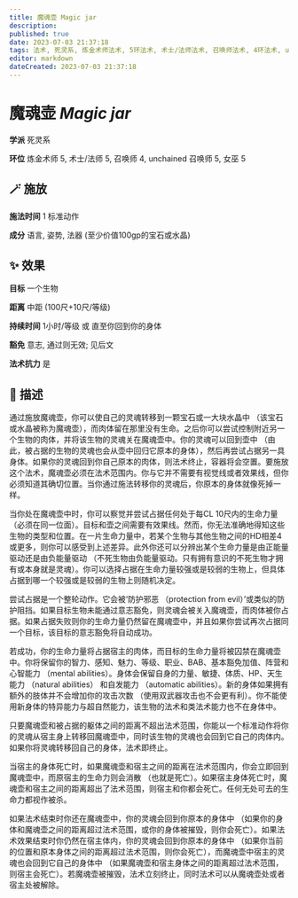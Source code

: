 ```yaml
---
title: 魔魂壶 Magic jar
description: 
published: true
date: 2023-07-03 21:37:18
tags: 法术, 死灵系, 炼金术师法术, 5环法术, 术士/法师法术, 召唤师法术, 4环法术, unchained 召唤师法术, 女巫法术
editor: markdown
dateCreated: 2023-07-03 21:37:18
---
```


# **魔魂壶** *Magic jar*

**学派** 死灵系 

**环位** 炼金术师 5, 术士/法师 5, 召唤师 4, unchained 召唤师 5, 女巫 5

## 🪄 施放

**施法时间** 1 标准动作

**成分** 语言, 姿势, 法器 (至少价值100gp的宝石或水晶)

## ✨ 效果 

**目标** 一个生物 

**距离** 中距 (100尺+10尺/等级)  

**持续时间** 1小时/等级 或 直至你回到你的身体 

**豁免** 意志, 通过则无效; 见后文

**法术抗力** 是

## 📖 描述

通过施放魔魂壶，你可以使自己的灵魂转移到一颗宝石或一大块水晶中 （该宝石或水晶被称为魔魂壶），而肉体留在那里没有生命。之后你可以尝试控制附近另一个生物的肉体，并将该生物的灵魂关在魔魂壶中。你的灵魂可以回到壶中 （由此，被占据的生物的灵魂也会从壶中回归它原本的身体），然后再尝试占据另一具身体。如果你的灵魂回到你自己原本的肉体，则法术终止，容器将会空置。要施放这个法术，魔魂壶必须在法术范围内。你与它并不需要有视觉线或者效果线，但你必须知道其确切位置。当你通过施法转移你的灵魂后，你原本的身体就像死掉一样。

当你处在魔魂壶中时，你可以察觉并尝试占据任何处于每CL 10尺内的生命力量 （必须在同一位面）。目标和壶之间需要有效果线。然而，你无法准确地得知这些生物的类型和位置。在一片生命力量中，若某个生物与其他生物之间的HD相差4或更多，则你可以感受到上述差异。此外你还可以分辨出某个生命力量是由正能量驱动还是由负能量驱动 （不死生物由负能量驱动。只有拥有意识的不死生物才拥有或本身就是灵魂）。你可以选择占据在生命力量较强或是较弱的生物上，但具体占据到哪一个较强或是较弱的生物上则随机决定。

尝试占据是一个整轮动作。它会被‘防护邪恶 （protection from evil）’或类似的防护阻挡。如果目标生物未能通过意志豁免，则灵魂会被关入魔魂壶，而肉体被你占据。如果占据失败则你的生命力量仍然留在魔魂壶中，并且如果你尝试再次占据同一个目标，该目标的意志豁免将自动成功。

若成功，你的生命力量将占据宿主的肉体，而目标的生命力量将被囚禁在魔魂壶中。你将保留你的智力、感知、魅力、等级、职业、BAB、基本豁免加值、阵营和心智能力 （mental abilities）。身体会保留自身的力量、敏捷、体质、HP、天生能力 （natural abilities） 和自发能力 （automatic abilities）。新的身体如果拥有额外的肢体并不会增加你的攻击次数 （使用双武器攻击也不会更有利）。你不能使用新身体的特异能力与超自然能力，该生物的法术和类法术能力也不在身体中。

只要魔魂壶和被占据的躯体之间的距离不超出法术范围，你能以一个标准动作将你的灵魂从宿主身上转移回魔魂壶中，同时该生物的灵魂也会回到它自己的肉体内。如果你将灵魂转移回自己的身体，法术即终止。

当宿主的身体死亡时，如果魔魂壶和宿主之间的距离在法术范围内，你会立即回到魔魂壶中，而原宿主的生命力则会消散 （也就是死亡）。如果宿主身体死亡时，魔魂壶和宿主之间的距离超出了法术范围，则宿主和你都会死亡。任何无处可去的生命力都视作被杀。

如果法术结束时你还在魔魂壶中，你的灵魂会回到你原本的身体中 （如果你的身体和魔魂壶之间的距离超过法术范围，或你的身体被摧毁，则你会死亡）。如果法术效果结束时你仍然在宿主体内，你的灵魂会回到你原本的身体中 （如果你当前的位置和原本身体之间的距离超过法术范围，则你会死亡），而魔魂壶中宿主的灵魂也会回到它自己的身体中 （如果魔魂壶和宿主身体之间的距离超过法术范围，则宿主会死亡）。若魔魂壶被摧毁，法术立刻终止，同时法术可以从魔魂壶处或者宿主处被解除。
    